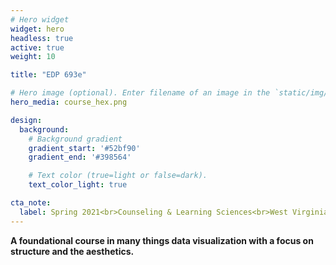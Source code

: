 ```yaml
---
# Hero widget
widget: hero
headless: true
active: true
weight: 10

title: "EDP 693e"

# Hero image (optional). Enter filename of an image in the `static/img/` folder.
hero_media: course_hex.png

design:
  background:
    # Background gradient
    gradient_start: '#52bf90'
    gradient_end: '#398564'

    # Text color (true=light or false=dark).
    text_color_light: true

cta_note:
  label: Spring 2021<br>Counseling & Learning Sciences<br>West Virginia University
---
```


**A foundational course in many things data visualization with a focus on structure and the aesthetics.**

